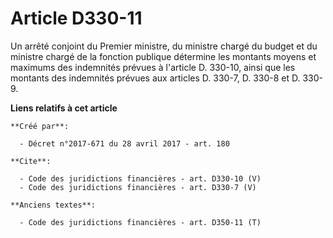 # Article D330-11

Un arrêté conjoint du Premier ministre, du ministre chargé du budget et du ministre chargé de la fonction publique détermine
les montants moyens et maximums des indemnités prévues à l'article D. 330-10, ainsi que les montants des indemnités prévues
aux articles D. 330-7, D. 330-8 et D. 330-9.

**Liens relatifs à cet article**

	**Créé par**:

	  - Décret n°2017-671 du 28 avril 2017 - art. 180

	**Cite**:

	  - Code des juridictions financières - art. D330-10 (V)
	  - Code des juridictions financières - art. D330-7 (V)

	**Anciens textes**:

	  - Code des juridictions financières - art. D350-11 (T)
